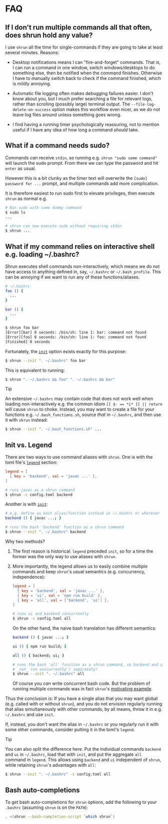 # FAQ

## If I don't run multiple commands all that often, does shrun hold any value?

I use `shrun` all the time for single-commands if they are going to take at least several minutes. Reasons:

- Desktop notifications means I can "fire-and-forget" commands. That is, I can run a command in one window, switch windows/desktops to do something else, then be notified when the command finishes. Otherwise I have to manually switch back to check if the command finished, which is mildly annoying.

- Automatic file logging often makes debugging failures easier. I don't know about you, but I much prefer searching a file for relevant logs, rather than scrolling (possibly large) terminal output. The `--file-log-delete-on-success` option makes this workflow even nicer, as we do not leave log files around unless something goes wrong.

- I find having a running timer psychologically reassuring, not to mention useful if I have any idea of how long a command _should_ take.

## What if a command needs sudo?

Commands _can_ receive `stdin`, so running e.g. `shrun "sudo some command"` will launch the sudo prompt. From there we can type the password and hit `enter` as usual.

However this is a bit clunky as the timer text will overwrite the `[sudo] password for ...` prompt, and multiple commands add more complication.

It is therefore easiest to run sudo first to elevate privileges, then execute `shrun` as normal e.g.

```sh
# Run sudo with some dummy command
$ sudo ls
...

# shrun can now execute sudo without requiring stdin
$ shrun ...
```

## What if my command relies on interactive shell e.g. loading ~/.bashrc?

Shrun executes shell commands non-interactively, which means we do not have access to anything defined in, say, `~/.bashrc` or `~/.bash_profile`. This can be annoying if we want to run any of these functions/aliases.

```sh
# ~/.bashrc
foo () {
  ...
}

bar () {
  ...
}
```

```sh
$ shrun foo bar
[Error][bar] 0 seconds: /bin/sh: line 1: bar: command not found
[Error][foo] 0 seconds: /bin/sh: line 1: foo: command not found
[Finished] 0 seconds
```

Fortunately, the [`init`](configuration.md#init) option exists exactly for this purpose:

```sh
$ shrun --init ". ~/.bashrc" foo bar
```

This is equivalent to running:

```sh
$ shrun ". ~/.bashrc && foo" ". ~/.bashrc && bar"
```

> [!TIP]
>
> An extensive `~/.bashrc` may contain code that does not work well when loading non-interactively e.g. the common idiom `[[ $- == *i* ]] || return` will cause `shrun` to choke. Instead, you may want to create a file for your functions e.g. `~/.bash_functions.sh`, source _that_ in `~/.bashrc`, and then use it with `shrun` instead:
>
> ```sh
> $ shrun --init ". ~/.bash_functions.sh" ...
> ```

## Init vs. Legend

There are two ways to use command aliases with `shrun`. One is with the toml file's [`legend`](./configuration.md#legend) section:

```toml
legend = [
  { key = 'backend', val = 'javac ...' },
]
```

```sh
# runs javac as a shrun command
$ shrun -c config.toml backend
```

Another is with [`init`](configuration.md#init):

```sh
# e.g. define as bash alias/function instead in ~/.bashrc or wherever
backend () { javac ...; }
```

```sh
# runs the bash 'backend' function as a shrun command
$ shrun --init ". ~/.bashrc" backend
```

Why two methods?

1. The first reason is historical: `legend` preceded `init`, so for a time the former was the only way to use aliases with `shrun`.

2. More importantly, the legend allows us to easily combine _multiple_ commands and keep `shrun`'s usual semantics (e.g. concurrency, independence):

    ```toml
    legend = [
      { key = 'backend', val = 'javac ...' },
      { key = 'ui', val = 'npm run build' },
      { key = 'all', val = ['backend', 'ui'] },
    ]
    ```

    ```sh
    # runs ui and backend concurrently
    $ shrun -c config.toml all
    ```

    On the other hand, the naive bash translation has different semantics:

    ```sh
    backend () { javac ...; }

    ui () { npm run build; }

    all () { backend; ui; }
    ```

    ```sh
    # runs the bash 'all' function as a shrun command, so backend and ui are
    # _not_ run concurrently / separately!
    $ shrun --init ". ~/.bashrc" all
    ```

    Of course you _can_ write concurrent bash code. But the problem of running multiple commands was in fact `shrun`'s [motivating example](README.md#motivation).

Thus the conclusion is: If you have a single alias that you may want global (e.g. called with or without `shrun`), and you do not envision regularly running that alias simultaneously with other commands, by all means, throw it in e.g. `~/.bashrc` and use `init`.

If, instead, you don't want the alias in `~/.bashrc` or you regularly run it with some other commands, consider putting it in the toml's `legend`.

> [!TIP]
>
> You can also split the difference here. Put the individual commands `backend` and `ui` in `~/.bashrc`, load that with `init`, and put the aggregate `all` command in `legend`. This allows using `backend` and `ui` independent of `shrun`, while retaining `shrun`'s advantages with `all`:
>
> ```sh
> $ shrun --init ". ~/.bashrc" -c config.toml all
> ```

## Bash auto-completions

To get bash auto-completions for `shrun` options, add the following to your `.bashrc` (assuming `shrun` is on the `PATH`):

```sh
. <(shrun --bash-completion-script `which shrun`)
```
